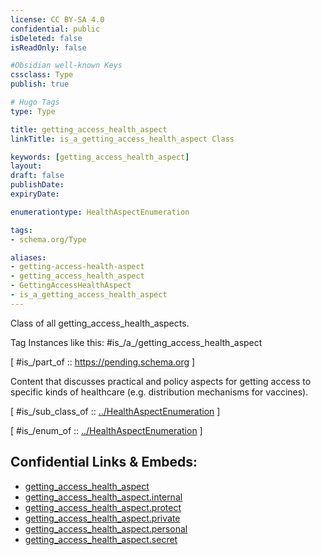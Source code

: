 ```yaml
---
license: CC BY-SA 4.0
confidential: public
isDeleted: false
isReadOnly: false

#Obsidian well-known Keys
cssclass: Type
publish: true

# Hugo Tags
type: Type

title: getting_access_health_aspect
linkTitle: is_a_getting_access_health_aspect Class

keywords: [getting_access_health_aspect]
layout: 
draft: false
publishDate:
expiryDate: 

enumerationtype: HealthAspectEnumeration

tags:
- schema.org/Type

aliases:
- getting-access-health-aspect
- getting_access_health_aspect
- GettingAccessHealthAspect
- is_a_getting_access_health_aspect
---
```


Class of all getting_access_health_aspects.

Tag Instances like this: 
#is_/a_/getting_access_health_aspect

[ #is_/part_of :: https://pending.schema.org ]

Content that discusses practical and policy aspects for getting access to specific kinds of healthcare (e.g. distribution mechanisms for vaccines).

[ #is_/sub_class_of :: [../HealthAspectEnumeration](../HealthAspectEnumeration) ]

[ #is_/enum_of :: [../HealthAspectEnumeration](../HealthAspectEnumeration) ]



## Confidential Links & Embeds: 
- [getting_access_health_aspect](../../../../../../../_public/schema.org/Type/is_a_/intangible/enumeration/health_aspect_enumeration/getting_access_health_aspect.md) 
- [getting_access_health_aspect.internal](../../../../../../../_internal/schema.org/Type/is_a_/intangible/enumeration/health_aspect_enumeration/getting_access_health_aspect.internal.md) 
- [getting_access_health_aspect.protect](../../../../../../../_protect/schema.org/Type/is_a_/intangible/enumeration/health_aspect_enumeration/getting_access_health_aspect.protect.md) 
- [getting_access_health_aspect.private](../../../../../../../_private/schema.org/Type/is_a_/intangible/enumeration/health_aspect_enumeration/getting_access_health_aspect.private.md) 
- [getting_access_health_aspect.personal](../../../../../../../_personal/schema.org/Type/is_a_/intangible/enumeration/health_aspect_enumeration/getting_access_health_aspect.personal.md) 
- [getting_access_health_aspect.secret](../../../../../../../_secret/schema.org/Type/is_a_/intangible/enumeration/health_aspect_enumeration/getting_access_health_aspect.secret.md) 
